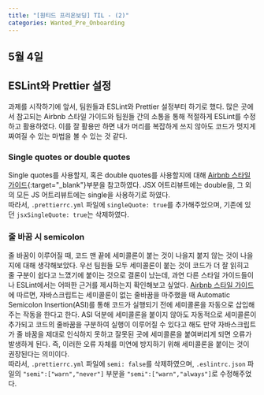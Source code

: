 ```yaml
---
title: "[원티드 프리온보딩] TIL - (2)"
categories: Wanted_Pre_Onboarding
---
```


## 5월 4일

## ESLint와 Prettier 설정

과제를 시작하기에 앞서, 팀원들과 ESLint와 Prettier 설정부터 하기로 했다. 많은 곳에서 참고되는 Airbnb 스타일 가이드와 팀원들 간의 소통을 통해 적절하게 ESLint를 수정하고 활용하였다. 이를 잘 활용만 하면 내가 머리를 복잡하게 쓰지 않아도 코드가 멋지게 짜여질 수 있는 마법을 볼 수 있는 것 같다.

### Single quotes or double quotes

Single quotes를 사용할지, 혹은 double quotes를 사용할지에 대해 [Airbnb 스타일 가이드](https://github.com/airbnb/javascript/tree/master/react#quotes){:target="\_blank"}부분을 참고하였다. JSX 어트리뷰트에는 double을, 그 외의 모든 JS 어트리뷰트에는 single을 사용하기로 하였다.  
따라서, `.prettierrc.yml` 파일에 `singleQuote: true`를 추가해주었으며, 기존에 있던 `jsxSingleQuote: true`는 삭제하였다.

### 줄 바꿈 시 semicolon

줄 바꿈이 이루어질 때, 코드 맨 끝에 세미콜론이 붙는 것이 나을지 붙지 않는 것이 나을지에 대해 생각해보았다. 우선 팀원들 모두 세미콜론이 붙는 것이 코드가 더 잘 읽히고 줄 구분이 쉽다고 느꼈기에 붙이는 것으로 결론이 났는데, 과연 다른 스타일 가이드들이나 ESLint에서는 어떠한 근거를 제시하는지 확인해보고 싶었다. [Airbnb 스타일 가이드](https://github.com/airbnb/javascript#semicolons)에 따르면, 자바스크립트는 세미콜론이 없는 줄바꿈을 마주했을 때 Automatic Semicolon Insertion(ASI)를 통해 코드가 실행되기 전에 세미콜론을 자동으로 삽입해주는 작동을 한다고 한다. ASI 덕분에 세미콜론을 붙이지 않아도 자동적으로 세미콜론이 추가되고 코드의 줄바꿈을 구분하여 실행이 이루어질 수 있다고 해도 만약 자바스크립트가 줄 바꿈을 제대로 인식하지 못하고 잘못된 곳에 세미콜론을 붙여버리게 되면 오류가 발생하게 된다. 즉, 이러한 오류 자체를 미연에 방지하기 위해 세미콜론을 붙이는 것이 권장된다는 의미이다.  
따라서, `.prettierrc.yml` 파일에 `semi: false`를 삭제하였으며, `.eslintrc.json` 파일의 `"semi":["warn","never"]` 부분을 `"semi":["warn","always"]`로 수정해주었다.
